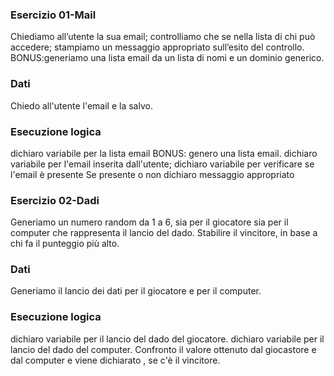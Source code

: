 ### Esercizio 01-Mail
Chiediamo all’utente la sua email;
controlliamo  che se  nella lista di chi può accedere;
stampiamo un messaggio appropriato sull’esito del controllo.
BONUS:generiamo una lista email da un lista di nomi e un dominio generico. 

### Dati
Chiedo all'utente l'email e la salvo.

### Esecuzione logica
dichiaro variabile per la lista email
BONUS: genero una lista email.
dichiaro variabile per l'email inserita dall'utente;
dichiaro variabile per verificare se l'email è presente
Se presente o non dichiaro messaggio appropriato

### Esercizio 02-Dadi
Generiamo un numero random da 1 a 6, sia per il giocatore sia per il computer che rappresenta il lancio del dado.
Stabilire il vincitore, in base a chi fa il punteggio più alto.

### Dati
Generiamo il lancio dei dati per il giocatore e per il computer.

### Esecuzione logica
dichiaro variabile per il lancio del dado del giocatore.
dichiaro variabile per il lancio del dado del computer.
Confronto il valore ottenuto dal giocastore e dal computer e viene dichiarato , se c'è il vincitore.
